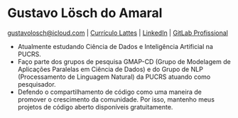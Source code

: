 # Gustavo Lösch do Amaral
gustavolosch@icloud.com | [Currículo Lattes](http://lattes.cnpq.br/7088557943649317) | [LinkedIn](https://www.linkedin.com/in/gustavo-losch/) | [GitLab Profissional](https://gmapsrv.pucrs.br/gitlab/gustavo-losch)

- Atualmente estudando Ciência de Dados e Inteligência Artificial na PUCRS.
- Faço parte dos grupos de pesquisa GMAP-CD (Grupo de Modelagem de Aplicações Paralelas em Ciência de Dados) e do Grupo de NLP (Processamento de Linguagem Natural) da PUCRS atuando como pesquisador.
- Defendo o compartilhamento de código como uma maneira de promover o crescimento da comunidade. Por isso, mantenho meus projetos de código aberto disponíveis gratuitamente. 
